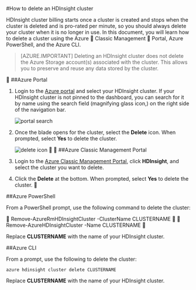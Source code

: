 <properties
pageTitle="How to delete an HDInsight cluster | Azure"
description="Information on the various ways that you can delete an HDInsight cluster."
services="hdinsight"
documentationCenter=""
authors="Blackmist"
manager="jhubbard"
editor="cgronlun"/>

<tags
ms.service="hdinsight"
ms.devlang="na"
ms.topic="article"
ms.tgt_pltfrm="na"
ms.workload="big-data"
ms.date="08/09/2016"
wacn.date=""
ms.author="larryfr"/>

#How to delete an HDInsight cluster

HDInsight cluster billing starts once a cluster is created and stops when the cluster is deleted and is pro-rated per minute, so you should always delete your cluster when it is no longer in use. In this document, you will learn how to delete a cluster using the Azure  Classic Management  Portal, Azure PowerShell, and the Azure CLI.

> [AZURE.IMPORTANT] Deleting an HDInsight cluster does not delete the Azure Storage account(s) associated with the cluster. This allows you to preserve and reuse any data stored by the cluster.


##Azure Portal

1. Login to the [Azure portal](https://portal.azure.cn) and select your HDInsight cluster. If your HDInsight cluster is not pinned to the dashboard, you can search for it by name using the search field (magnifying glass icon,) on the right side of the navigation bar.

    ![portal search](./media/hdinsight-delete-cluster/navbar.png)

2. Once the blade opens for the cluster, select the __Delete__ icon. When prompted, select __Yes__ to delete the cluster.

    ![delete icon](./media/hdinsight-delete-cluster/deletecluster.png)


##Azure Classic Management Portal

1. Login to the [Azure Classic Management Portal](https://manage.windowsazure.cn), click **HDInsight**, and select the cluster you want to delete.

2. Click the __Delete__ at the bottom. When prompted, select __Yes__ to delete the cluster.


##Azure PowerShell

From a PowerShell prompt, use the following command to delete the cluster:


    Remove-AzureRmHDInsightCluster -ClusterName CLUSTERNAME


    Remove-AzureHDInsightCluster -Name CLUSTERNAME


Replace __CLUSTERNAME__ with the name of your HDInsight cluster.

##Azure CLI

From a prompt, use the following to delete the cluster:

    azure hdinsight cluster delete CLUSTERNAME
    
Replace __CLUSTERNAME__ with the name of your HDInsight cluster.
